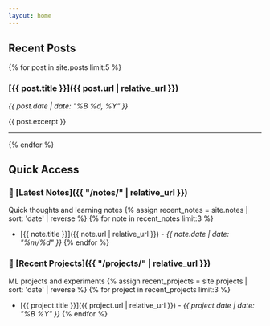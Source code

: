 ```yaml
---
layout: home
---
```


## Recent Posts

{% for post in site.posts limit:5 %}
### [{{ post.title }}]({{ post.url | relative_url }})
*{{ post.date | date: "%B %d, %Y" }}*

{{ post.excerpt }}

---
{% endfor %}

## Quick Access

### 📝 [Latest Notes]({{ "/notes/" | relative_url }})
Quick thoughts and learning notes
{% assign recent_notes = site.notes | sort: 'date' | reverse %}
{% for note in recent_notes limit:3 %}
- [{{ note.title }}]({{ note.url | relative_url }}) - *{{ note.date | date: "%m/%d" }}*
{% endfor %}

### 🚀 [Recent Projects]({{ "/projects/" | relative_url }})
ML projects and experiments
{% assign recent_projects = site.projects | sort: 'date' | reverse %}
{% for project in recent_projects limit:3 %}
- [{{ project.title }}]({{ project.url | relative_url }}) - *{{ project.date | date: "%B %Y" }}*
{% endfor %}


